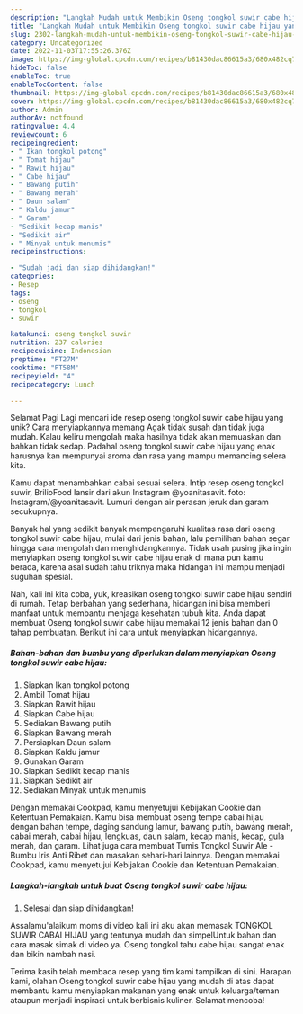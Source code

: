 ```yaml
---
description: "Langkah Mudah untuk Membikin Oseng tongkol suwir cabe hijau yang Lezat, Lezat"
title: "Langkah Mudah untuk Membikin Oseng tongkol suwir cabe hijau yang Lezat, Lezat"
slug: 2302-langkah-mudah-untuk-membikin-oseng-tongkol-suwir-cabe-hijau-yang-lezat-lezat
category: Uncategorized
date: 2022-11-03T17:55:26.376Z
image: https://img-global.cpcdn.com/recipes/b81430dac86615a3/680x482cq70/oseng-tongkol-suwir-cabe-hijau-foto-resep-utama.jpg
hideToc: false
enableToc: true
enableTocContent: false
thumbnail: https://img-global.cpcdn.com/recipes/b81430dac86615a3/680x482cq70/oseng-tongkol-suwir-cabe-hijau-foto-resep-utama.jpg
cover: https://img-global.cpcdn.com/recipes/b81430dac86615a3/680x482cq70/oseng-tongkol-suwir-cabe-hijau-foto-resep-utama.jpg
author: Admin
authorAv: notfound
ratingvalue: 4.4
reviewcount: 6
recipeingredient:
- " Ikan tongkol potong"
- " Tomat hijau"
- " Rawit hijau"
- " Cabe hijau"
- " Bawang putih"
- " Bawang merah"
- " Daun salam"
- " Kaldu jamur"
- " Garam"
- "Sedikit kecap manis"
- "Sedikit air"
- " Minyak untuk menumis"
recipeinstructions:

- "Sudah jadi dan siap dihidangkan!"
categories:
- Resep
tags:
- oseng
- tongkol
- suwir

katakunci: oseng tongkol suwir 
nutrition: 237 calories
recipecuisine: Indonesian
preptime: "PT27M"
cooktime: "PT58M"
recipeyield: "4"
recipecategory: Lunch

---
```



Selamat Pagi Lagi mencari ide resep oseng tongkol suwir cabe hijau yang unik? Cara menyiapkannya memang Agak tidak susah dan tidak juga mudah. Kalau keliru mengolah maka hasilnya tidak akan memuaskan dan bahkan tidak sedap. Padahal oseng tongkol suwir cabe hijau yang enak harusnya kan mempunyai aroma dan rasa yang mampu memancing selera kita.


Kamu dapat menambahkan cabai sesuai selera. Intip resep oseng tongkol suwir, BrilioFood lansir dari akun Instagram @yoanitasavit. foto: Instagram/@yoanitasavit. Lumuri dengan air perasan jeruk dan garam secukupnya.

Banyak hal yang sedikit banyak mempengaruhi kualitas rasa dari oseng tongkol suwir cabe hijau, mulai dari jenis bahan, lalu pemilihan bahan segar hingga cara mengolah dan menghidangkannya. Tidak usah pusing jika ingin menyiapkan oseng tongkol suwir cabe hijau enak di mana pun kamu berada, karena asal sudah tahu triknya maka hidangan ini mampu menjadi suguhan spesial.


Nah, kali ini kita coba, yuk, kreasikan oseng tongkol suwir cabe hijau sendiri di rumah. Tetap berbahan yang sederhana, hidangan ini bisa memberi manfaat untuk membantu menjaga kesehatan tubuh kita. Anda dapat membuat Oseng tongkol suwir cabe hijau memakai 12 jenis bahan dan 0 tahap pembuatan. Berikut ini cara untuk menyiapkan hidangannya.

<!--inarticleads1-->

##### Bahan-bahan dan bumbu yang diperlukan dalam menyiapkan Oseng tongkol suwir cabe hijau:

1. Siapkan  Ikan tongkol potong
1. Ambil  Tomat hijau
1. Siapkan  Rawit hijau
1. Siapkan  Cabe hijau
1. Sediakan  Bawang putih
1. Siapkan  Bawang merah
1. Persiapkan  Daun salam
1. Siapkan  Kaldu jamur
1. Gunakan  Garam
1. Siapkan Sedikit kecap manis
1. Siapkan Sedikit air
1. Sediakan  Minyak untuk menumis


Dengan memakai Cookpad, kamu menyetujui Kebijakan Cookie dan Ketentuan Pemakaian. Kamu bisa membuat oseng tempe cabai hijau dengan bahan tempe, daging sandung lamur, bawang putih, bawang merah, cabai merah, cabai hijau, lengkuas, daun salam, kecap manis, kecap, gula merah, dan garam. Lihat juga cara membuat Tumis Tongkol Suwir Ale - Bumbu Iris Anti Ribet dan masakan sehari-hari lainnya. Dengan memakai Cookpad, kamu menyetujui Kebijakan Cookie dan Ketentuan Pemakaian. 

<!--inarticleads2-->

##### Langkah-langkah untuk buat Oseng tongkol suwir cabe hijau:


1. Selesai dan siap dihidangkan!

Assalamu&#39;alaikum moms di video kali ini aku akan memasak TONGKOL SUWIR CABAI HIJAU yang tentunya mudah dan simpelUntuk bahan dan cara masak simak di video ya. Oseng tongkol tahu cabe hijau sangat enak dan bikin nambah nasi. 

Terima kasih telah membaca resep yang tim kami tampilkan di sini. Harapan kami, olahan Oseng tongkol suwir cabe hijau yang mudah di atas dapat membantu kamu menyiapkan makanan yang enak untuk keluarga/teman ataupun menjadi inspirasi untuk berbisnis kuliner. Selamat mencoba!

